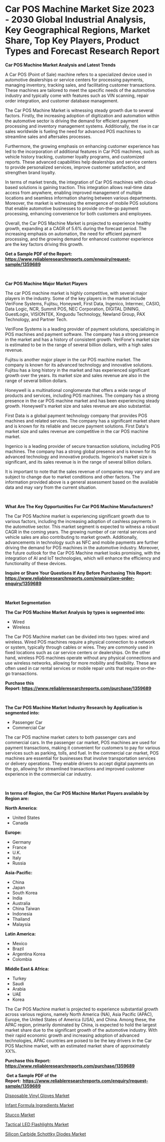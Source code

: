 <p><h1>Car POS Machine Market Size 2023 - 2030 Global Industrial Analysis, Key Geographical Regions, Market Share, Top Key Players, Product Types and Forecast Research Report</h1></p><p><strong>Car POS Machine Market Analysis and Latest Trends</strong></p>
<p><p>A Car POS (Point of Sale) machine refers to a specialized device used in automotive dealerships or service centers for processing payments, managing inventory, tracking sales, and facilitating customer transactions. These machines are tailored to meet the specific needs of the automotive industry and typically come with features such as VIN scanning, repair order integration, and customer database management.</p><p>The Car POS Machine Market is witnessing steady growth due to several factors. Firstly, the increasing adoption of digitization and automation within the automotive sector is driving the demand for efficient payment processing and inventory management systems. Additionally, the rise in car sales worldwide is fueling the need for advanced POS machines to streamline sales and aftersales processes.</p><p>Furthermore, the growing emphasis on enhancing customer experience has led to the incorporation of additional features in Car POS machines, such as vehicle history tracking, customer loyalty programs, and customized reports. These advanced capabilities help dealerships and service centers to provide personalized services, improve customer satisfaction, and strengthen brand loyalty.</p><p>In terms of market trends, the integration of Car POS machines with cloud-based solutions is gaining traction. This integration allows real-time data access from anywhere, enabling improved management of multiple locations and seamless information sharing between various departments. Moreover, the market is witnessing the emergence of mobile POS solutions that enable automotive businesses to provide on-the-go payment processing, enhancing convenience for both customers and employees.</p><p>Overall, the Car POS Machine Market is projected to experience healthy growth, expanding at a CAGR of 5.6% during the forecast period. The increasing emphasis on automation, the need for efficient payment processing, and the growing demand for enhanced customer experience are the key factors driving this growth.</p></p>
<p><strong>Get a Sample PDF of the Report:&nbsp; <a href="https://www.reliableresearchreports.com/enquiry/request-sample/1359689">https://www.reliableresearchreports.com/enquiry/request-sample/1359689</a></strong></p>
<p>&nbsp;</p>
<p><strong>Car POS Machine Major Market Players</strong></p>
<p><p>The car POS machine market is highly competitive, with several major players in the industry. Some of the key players in the market include VeriFone Systems, Fujitsu, Honeywell, First Data, Ingenico, Intermec, CASIO, Data Logic, NCR, Summit POS, NEC Corporation, DIGITAL DINING, GuestLogix, VISIONTEK, Xinguodu Technology, Newland Group, PAX Technology, and Partner Tech.</p><p>VeriFone Systems is a leading provider of payment solutions, specializing in POS machines and payment software. The company has a strong presence in the market and has a history of consistent growth. VeriFone's market size is estimated to be in the range of several billion dollars, with a high sales revenue.</p><p>Fujitsu is another major player in the car POS machine market. The company is known for its advanced technology and innovative solutions. Fujitsu has a long history in the market and has experienced significant growth over the years. Its market size and sales revenue are also in the range of several billion dollars.</p><p>Honeywell is a multinational conglomerate that offers a wide range of products and services, including POS machines. The company has a strong presence in the car POS machine market and has been experiencing steady growth. Honeywell's market size and sales revenue are also substantial.</p><p>First Data is a global payment technology company that provides POS machines and related services. The company has a significant market share and is known for its reliable and secure payment solutions. First Data's market size and sales revenue are competitive in the car POS machine market.</p><p>Ingenico is a leading provider of secure transaction solutions, including POS machines. The company has a strong global presence and is known for its advanced technology and innovative products. Ingenico's market size is significant, and its sales revenue is in the range of several billion dollars.</p><p>It is important to note that the sales revenue of companies may vary and are subject to change due to market conditions and other factors. The information provided above is a general assessment based on the available data and may vary from the current situation.</p></p>
<p>&nbsp;</p>
<p><strong>What Are The Key Opportunities For Car POS Machine Manufacturers?</strong></p>
<p><p>The Car POS Machine market is experiencing significant growth due to various factors, including the increasing adoption of cashless payments in the automotive sector. This market segment is expected to witness a robust CAGR in the coming years. The growing number of car rental services and vehicle sales are also contributing to market growth. Additionally, advancements in technology such as NFC and mobile payments are further driving the demand for POS machines in the automotive industry. Moreover, the future outlook for the Car POS Machine market looks promising, with the integration of AI and IoT technologies, which will enhance the efficiency and functionality of these devices.</p></p>
<p><strong>Inquire or Share Your Questions If Any Before Purchasing This Report: <a href="https://www.reliableresearchreports.com/enquiry/pre-order-enquiry/1359689">https://www.reliableresearchreports.com/enquiry/pre-order-enquiry/1359689</a></strong></p>
<p>&nbsp;</p>
<p><strong>Market Segmentation</strong></p>
<p><strong>The Car POS Machine Market Analysis by types is segmented into:</strong></p>
<p><ul><li>Wired</li><li>Wireless</li></ul></p>
<p><p>The Car POS Machine market can be divided into two types: wired and wireless. Wired POS machines require a physical connection to a network or system, typically through cables or wires. They are commonly used in fixed locations such as car service centers or dealerships. On the other hand, wireless POS machines operate without any physical connections and use wireless networks, allowing for more mobility and flexibility. These are often used in car rental services or mobile repair units that require on-the-go transactions.</p></p>
<p><strong>Purchase this Report:&nbsp;<a href="https://www.reliableresearchreports.com/purchase/1359689">https://www.reliableresearchreports.com/purchase/1359689</a></strong></p>
<p>&nbsp;</p>
<p><strong>The Car POS Machine Market Industry Research by Application is segmented into:</strong></p>
<p><ul><li>Passenger Car</li><li>Commercial Car</li></ul></p>
<p><p>The car POS machine market caters to both passenger cars and commercial cars. In the passenger car market, POS machines are used for payment transactions, making it convenient for customers to pay for various services such as parking, tolls, and fuel. In the commercial car market, POS machines are essential for businesses that involve transportation services or delivery operations. They enable drivers to accept digital payments on the go, allowing for streamlined transactions and improved customer experience in the commercial car industry.</p></p>
<p>&nbsp;</p>
<p><strong>In terms of Region, the Car POS Machine Market Players available by Region are:</strong></p>
<p>
    <p> <strong> North America: </strong>
        <ul>
            <li>United States</li>
            <li>Canada</li>
        </ul>
        </p> 
    <p> <strong> Europe: </strong>
        <ul>
            <li>Germany</li>
            <li>France</li>
            <li>U.K.</li>
            <li>Italy</li>
            <li>Russia</li>
        </ul>
        </p> 
    <p> <strong> Asia-Pacific: </strong>
        <ul>
            <li>China</li>
            <li>Japan</li>
            <li>South Korea</li>
            <li>India</li>
            <li>Australia</li>
            <li>China Taiwan</li>
            <li>Indonesia</li>
            <li>Thailand</li>
            <li>Malaysia</li>
        </ul>
        </p> 
    <p> <strong> Latin America: </strong>
        <ul>
            <li>Mexico</li>
            <li>Brazil</li>
            <li>Argentina Korea</li>
            <li>Colombia</li>
        </ul>
        </p> 
    <p> <strong> Middle East & Africa: </strong>
        <ul>
            <li>Turkey</li>
            <li>Saudi</li>
            <li>Arabia</li>
            <li>UAE</li>
            <li>Korea</li>
        </ul>
    </p>
    </p>
<p><p>The Car POS Machine market is projected to experience substantial growth across various regions, namely North America (NA), Asia Pacific (APAC), Europe, the United States of America (USA), and China. Among these, the APAC region, primarily dominated by China, is expected to hold the largest market share due to the significant growth of the automotive industry. With their rapid economic growth and increasing adoption of advanced technologies, APAC countries are poised to be the key drivers in the Car POS Machine market, with an estimated market share of approximately XX%.</p></p>
<p><strong>Purchase this Report: <a href="https://www.reliableresearchreports.com/purchase/1359689">https://www.reliableresearchreports.com/purchase/1359689</a></strong></p>
<p>&nbsp;<strong>Get a Sample PDF of the Report:&nbsp;&nbsp;<a href="https://www.reliableresearchreports.com/enquiry/request-sample/1359689">https://www.reliableresearchreports.com/enquiry/request-sample/1359689</a></strong></p>
<p><strong></strong></p>
<p><p><a href="https://www.linkedin.com/pulse/disposable-vinyl-gloves-market-insights-players-forecast-m3qfe/">Disposable Vinyl Gloves Market</a></p><p><a href="https://medium.com/@germanwolff65/infant-formula-ingredients-market-size-growth-forecast-2023-2030-8f312e72dcfc">Infant Formula Ingredients Market</a></p><p><a href="https://medium.com/@karleeprice2004/stucco-market-size-growth-forecast-2023-2030-f4b782a478c0">Stucco Market</a></p><p><a href="https://www.linkedin.com/pulse/tactical-led-flashlights-market-size-growth-forecast-from-2023-b2ppe/">Tactical LED Flashlights Market</a></p><p><a href="https://www.linkedin.com/pulse/silicon-carbide-schottky-diodes-market-challenges-opportunities-wudaf/">Silicon Carbide Schottky Diodes Market</a></p></p>